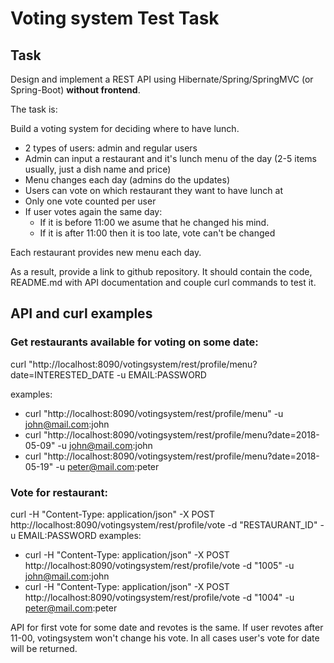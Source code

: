 # Voting system Test Task
## Task
Design and implement a REST API using Hibernate/Spring/SpringMVC (or Spring-Boot) **without frontend**.

The task is:

Build a voting system for deciding where to have lunch.

 * 2 types of users: admin and regular users
 * Admin can input a restaurant and it's lunch menu of the day (2-5 items usually, just a dish name and price)
 * Menu changes each day (admins do the updates)
 * Users can vote on which restaurant they want to have lunch at
 * Only one vote counted per user
 * If user votes again the same day:
    - If it is before 11:00 we asume that he changed his mind.
    - If it is after 11:00 then it is too late, vote can't be changed

Each restaurant provides new menu each day.

As a result, provide a link to github repository. It should contain the code, README.md with API documentation and couple curl commands to test it.

## API and curl examples
### Get restaurants available for voting on some date:
curl "http://localhost:8090/votingsystem/rest/profile/menu?date=INTERESTED_DATE -u EMAIL:PASSWORD

examples:
* curl "http://localhost:8090/votingsystem/rest/profile/menu" -u john@mail.com:john
* curl "http://localhost:8090/votingsystem/rest/profile/menu?date=2018-05-09" -u john@mail.com:john
* curl "http://localhost:8090/votingsystem/rest/profile/menu?date=2018-05-19" -u peter@mail.com:peter

### Vote for restaurant:
curl -H "Content-Type: application/json" -X POST http://localhost:8090/votingsystem/rest/profile/vote -d "RESTAURANT_ID" -u EMAIL:PASSWORD
examples:
* curl -H "Content-Type: application/json" -X POST http://localhost:8090/votingsystem/rest/profile/vote -d "1005" -u john@mail.com:john
* curl -H "Content-Type: application/json" -X POST http://localhost:8090/votingsystem/rest/profile/vote -d "1004" -u peter@mail.com:peter

API for first vote for some date and revotes is the same. If user revotes after 11-00, votingsystem won't 
change his vote. In all cases user's vote for date will be returned.